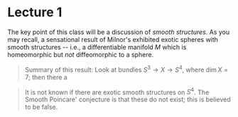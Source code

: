 # Lecture 1

The key point of this class will be a discussion of *smooth structures*. As you may recall, a sensational result of Milnor's exhibited exotic spheres with smooth structures -- i.e., a differentiable manifold $M$ which is homeomorphic but *not* diffeomorphic to a sphere.

> Summary of this result: Look at bundles $S^3 \to X \to S^4$, where $\dim X = 7$; then there a

> It is not known if there are exotic smooth structures on $S^4$. The Smooth Poincare' conjecture is that these do not exist; this is believed to be false.
